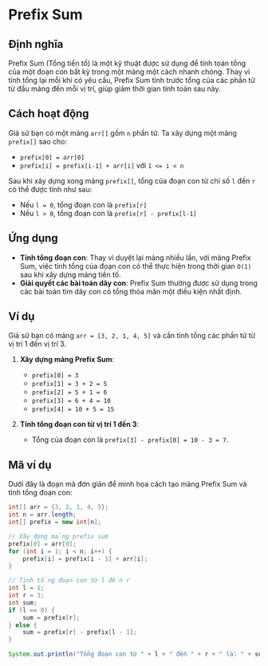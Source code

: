 # Prefix Sum

## Định nghĩa
Prefix Sum (Tổng tiền tố) là một kỹ thuật được sử dụng để tính toán tổng của một đoạn con bất kỳ trong một mảng một cách nhanh chóng. Thay vì tính tổng lại mỗi khi có yêu cầu, Prefix Sum tính trước tổng của các phần tử từ đầu mảng đến mỗi vị trí, giúp giảm thời gian tính toán sau này.

## Cách hoạt động
Giả sử bạn có một mảng `arr[]` gồm `n` phần tử. Ta xây dựng một mảng `prefix[]` sao cho:

- `prefix[0] = arr[0]`
- `prefix[i] = prefix[i-1] + arr[i]` với `1 <= i < n`

Sau khi xây dựng xong mảng `prefix[]`, tổng của đoạn con từ chỉ số `l` đến `r` có thể được tính như sau:
- Nếu `l = 0`, tổng đoạn con là `prefix[r]`
- Nếu `l > 0`, tổng đoạn con là `prefix[r] - prefix[l-1]`

## Ứng dụng
- **Tính tổng đoạn con**: Thay vì duyệt lại mảng nhiều lần, với mảng Prefix Sum, việc tính tổng của đoạn con có thể thực hiện trong thời gian `O(1)` sau khi xây dựng mảng tiền tố.
- **Giải quyết các bài toán dãy con**: Prefix Sum thường được sử dụng trong các bài toán tìm dãy con có tổng thỏa mãn một điều kiện nhất định.

## Ví dụ
Giả sử bạn có mảng `arr = [3, 2, 1, 4, 5]` và cần tính tổng các phần tử từ vị trí 1 đến vị trí 3.

1. **Xây dựng mảng Prefix Sum**:
   - `prefix[0] = 3`
   - `prefix[1] = 3 + 2 = 5`
   - `prefix[2] = 5 + 1 = 6`
   - `prefix[3] = 6 + 4 = 10`
   - `prefix[4] = 10 + 5 = 15`

2. **Tính tổng đoạn con từ vị trí 1 đến 3**:
   - Tổng của đoạn con là `prefix[3] - prefix[0] = 10 - 3 = 7`.

## Mã ví dụ

Dưới đây là đoạn mã đơn giản để minh họa cách tạo mảng Prefix Sum và tính tổng đoạn con:

```java
int[] arr = {3, 2, 1, 4, 5};
int n = arr.length;
int[] prefix = new int[n];

// Xây dựng mảng prefix sum
prefix[0] = arr[0];
for (int i = 1; i < n; i++) {
    prefix[i] = prefix[i - 1] + arr[i];
}

// Tính tổng đoạn con từ l đến r
int l = 1;
int r = 3;
int sum;
if (l == 0) {
    sum = prefix[r];
} else {
    sum = prefix[r] - prefix[l - 1];
}

System.out.println("Tổng đoạn con từ " + l + " đến " + r + " là: " + sum);
```
